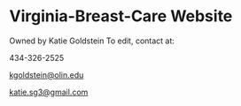 # Virginia-Breast-Care Website
Owned by Katie Goldstein
To edit, contact at:

434-326-2525


kgoldstein@olin.edu


katie.sg3@gmail.com
